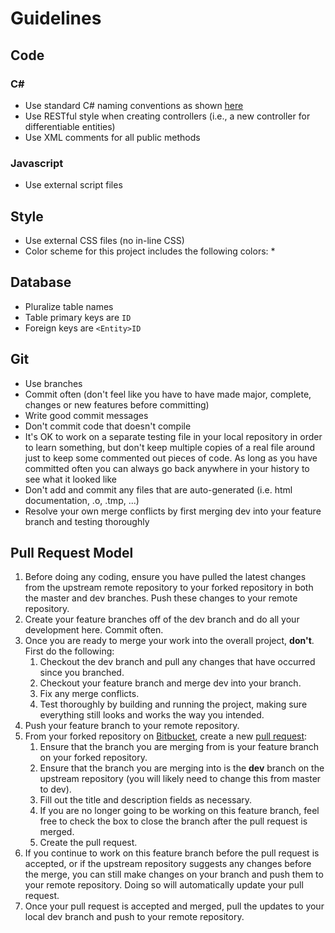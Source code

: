 # Guidelines #

## Code ##

### C# ###

* Use standard C# naming conventions as shown [here](http://www.dofactory.com/reference/csharp-coding-standards)
* Use RESTful style when creating controllers (i.e., a new controller for differentiable entities)
* Use XML comments for all public methods

### Javascript ###

* Use external script files

## Style ##

* Use external CSS files (no in-line CSS)
* Color scheme for this project includes the following colors:
    * 

## Database ##

* Pluralize table names
* Table primary keys are `ID`
* Foreign keys are `<Entity>ID`

## Git ##

* Use branches
* Commit often (don't feel like you have to have made major, complete, changes or new features before committing)
* Write good commit messages
* Don't commit code that doesn't compile
* It's OK to work on a separate testing file in your local repository in order to learn something, but don't keep multiple copies of a real file around just to keep some commented out pieces of code. As long as you have committed often you can always go back anywhere in your history to see what it looked like
* Don't add and commit any files that are auto-generated (i.e. html documentation, .o, .tmp, ...)
* Resolve your own merge conflicts by first merging dev into your feature branch and testing thoroughly

## Pull Request Model ##

1. Before doing any coding, ensure you have pulled the latest changes from the upstream remote repository to your forked repository in both the master and dev branches. Push these changes to your remote repository.
2. Create your feature branches off of the dev branch and do all your development here. Commit often.
3. Once you are ready to merge your work into the overall project, __don't__. First do the following:
    1. Checkout the dev branch and pull any changes that have occurred since you branched.
	2. Checkout your feature branch and merge dev into your branch.
	3. Fix any merge conflicts.
	4. Test thoroughly by building and running the project, making sure everything still looks and works the way you intended.
4. Push your feature branch to your remote repository.
5. From your forked repository on [Bitbucket](https://bitbucket.org/), create a new [pull request](https://www.atlassian.com/git/tutorials/making-a-pull-request):
    1. Ensure that the branch you are merging from is your feature branch on your forked repository.
	2. Ensure that the branch you are merging into is the __dev__ branch on the upstream repository (you will likely need to change this from master to dev).
	3. Fill out the title and description fields as necessary.
	4. If you are no longer going to be working on this feature branch, feel free to check the box to close the branch after the pull request is merged.
	5. Create the pull request.
6. If you continue to work on this feature branch before the pull request is accepted, or if the upstream repository suggests any changes before the merge, you can still make changes on your branch and push them to your remote repository. Doing so will automatically update your pull request.
7. Once your pull request is accepted and merged, pull the updates to your local dev branch and push to your remote repository.